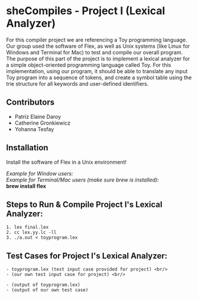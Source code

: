 # sheCompiles - Project I (Lexical Analyzer)
For this compiler project we are referencing a Toy programming language. Our group used the software of Flex, as well as Unix systems (like Linux for Windows and Terminal for Mac) to test and compile our overall program. The purpose of this part of the project is to implement a lexical analyzer for a simple object-oriented programming language called Toy. For this implementation, using our program, it should be able to translate any input Toy program into a sequence of tokens, and create a symbol table using the trie structure for all keywords and user-defined identifiers.

## Contributors
- Patriz Elaine Daroy
- Catherine Gronkiewicz
- Yohanna Tesfay

## Installation
Install the software of Flex in a Unix environment! <br/>

*Example for Window users:* <br/>
*Example for Terminal/Mac users (make sure brew is installed):* <br/>
**brew install flex**

## Steps to Run & Compile Project I's Lexical Analyzer:
```
1. lex final.lex
2. cc lex.yy.lc -ll
3. ./a.out < toyprogram.lex
```

## Test Cases for Project I's Lexical Analyzer:
```
- toyprogram.lex (test input case provided for project) <br/>
- (our own test input case for project) <br/>

- (output of toyprogram.lex)
- (output of our own test case)
```
